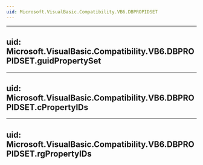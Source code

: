```yaml
---
uid: Microsoft.VisualBasic.Compatibility.VB6.DBPROPIDSET
---
```


---
uid: Microsoft.VisualBasic.Compatibility.VB6.DBPROPIDSET.guidPropertySet
---

---
uid: Microsoft.VisualBasic.Compatibility.VB6.DBPROPIDSET.cPropertyIDs
---

---
uid: Microsoft.VisualBasic.Compatibility.VB6.DBPROPIDSET.rgPropertyIDs
---
